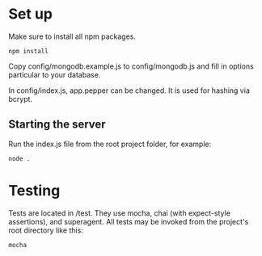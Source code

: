 
# Set up

Make sure to install all npm packages.

    npm install

Copy config/mongodb.example.js to config/mongodb.js and fill in options particular to your database.

In config/index.js, app.pepper can be changed. It is used for hashing via bcrypt.

## Starting the server

Run the index.js file from the root project folder, for example:

    node .

# Testing

Tests are located in /test. They use mocha, chai (with expect-style assertions), and superagent. All tests may be invoked from the project's root directory like this:

    mocha

